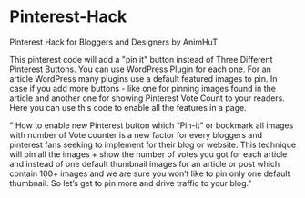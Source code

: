 # Pinterest-Hack
Pinterest Hack for Bloggers and Designers by AnimHuT

This pinterest code will add a "pin it" button instead of Three Different Pinterest Buttons. You can use WordPress Plugin for each one.
For an article WordPress many plugins use a default featured images to pin. In case if you add more buttons - like one for pinning images found in the article and another one for showing Pinterest Vote Count to your readers. Here you can use this code to enable all the features in a page.

" How to enable new Pinterest button which “Pin-it” or bookmark all images with number of Vote counter is a new factor for every bloggers and pinterest fans seeking to implement for their blog or website. This technique will pin all the images + show the number of votes you got for each article and instead of one default thumbnail images for an article or post which contain 100+ images and we are sure you won’t like to pin only one default thumbnail. So let’s get to pin more and drive traffic to your blog."
